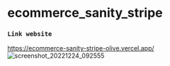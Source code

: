 # ecommerce_sanity_stripe
### `Link website`
https://ecommerce-sanity-stripe-olive.vercel.app/
![screenshot_20221224_092555](https://user-images.githubusercontent.com/109276464/209427741-918e5bec-199e-4532-951f-832975d85863.png)
